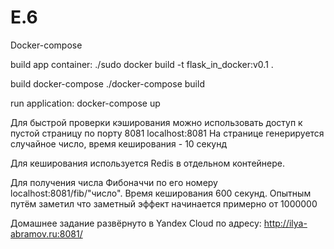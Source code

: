 # E.6
Docker-compose

build app container:
  ./sudo docker build -t flask_in_docker:v0.1 .

build docker-compose
  ./docker-compose build
  
run application:
  docker-compose up
  
Для быстрой проверки кэширования можно использовать доступ к пустой страницу по порту 8081
localhost:8081 На странице генерируется случайное число, время кеширования - 10 секунд

Для кеширования используется Redis в отдельном контейнере.

Для получения числа Фибоначчи по его номеру
localhost:8081/fib/"число". Время кеширования 600 секунд.
Опытным путём заметил что заметный эффект начинается примерно от 1000000

Домашнее задание развёрнуто в Yandex Cloud по адресу: http://ilya-abramov.ru:8081/
